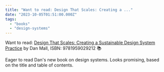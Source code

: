 ```yaml
---
title: "Want to read: Design That Scales: Creating a ..."
date: "2023-10-05T01:51:00.000Z"
tags: 
  - "books"
  - "design-systems"
---
```


Want to read: [Design That Scales: Creating a Sustainable Design System Practice](https://rosenfeldmedia.com/books/design-that-scales/) by Dan Mall, ISBN: 9781959029212 📚

Eager to read Dan's new book on design systems. Looks promising, based on the title and table of contents.
